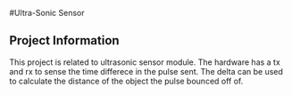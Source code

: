 #Ultra-Sonic Sensor

## Project Information

This project is related to ultrasonic sensor module. The hardware has a tx and rx to sense the time differece in the pulse sent. The delta can be used to calculate the distance of the object the pulse bounced off of.
